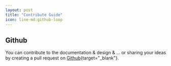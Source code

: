 ```yaml
---
layout: post
title: "Contribute Guide"
icon: line-md:github-loop
---
```


## Github

You can contribute to the documentation & design & ... or sharing your ideas by creating a pull request on [Github](https://github.com/arashsheyda/arch){target="_blank"}.

